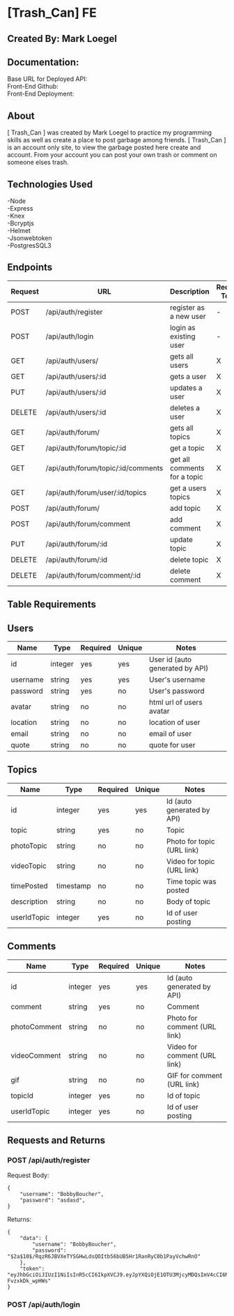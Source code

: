 # [Trash_Can] FE

## Created By: Mark Loegel

## Documentation:

Base URL for Deployed API: <br>
Front-End Github: <br>
Front-End Deployment: <br>

## About

[ Trash_Can ] was created by Mark Loegel to practice my programming skills as well as create a place to post garbage among friends. [ Trash_Can ] is an account only site, to view the garbage posted here create and account. From your account you can post your own trash or comment on someone elses trash.

## Technologies Used

-Node <br>
-Express <br>
-Knex <br>
-Bcryptjs<br>
-Helmet<br>
-Jsonwebtoken<br>
-PostgresSQL3<br>

## Endpoints

| Request | URL                                | Description                  | Requires Token | Requires Account |
| ------- | ---------------------------------- | ---------------------------- | -------------- | ---------------- |
| POST    | /api/auth/register                 | register as a new user       | -              | -                |
| POST    | /api/auth/login                    | login as existing user       | -              | -                |
| GET     | /api/auth/users/                   | gets all users               | X              | N/A              |
| GET     | /api/auth/users/:id                | gets a user                  | X              | X                |
| PUT     | /api/auth/users/:id                | updates a user               | X              | X                |
| DELETE  | /api/auth/users/:id                | deletes a user               | X              | N/A              |
| GET     | /api/auth/forum/                   | gets all topics              | X              | X                |
| GET     | /api/auth/forum/topic/:id          | get a topic                  | X              | X                |
| GET     | /api/auth/forum/topic/:id/comments | get all comments for a topic | X              | X                |
| GET     | /api/auth/forum/user/:id/topics    | get a users topics           | X              | X                |
| POST    | /api/auth/forum/                   | add topic                    | X              | X                |
| POST    | /api/auth/forum/comment            | add comment                  | X              | X                |
| PUT     | /api/auth/forum/:id                | update topic                 | X              | X                |
| DELETE  | /api/auth/forum/:id                | delete topic                 | X              | X                |
| DELETE  | /api/auth/forum/comment/:id        | delete comment               | X              | X                |

## **Table Requirements**

## **Users**

| Name     | Type    | Required | Unique | Notes                           |
| -------- | ------- | -------- | ------ | ------------------------------- |
| id       | integer | yes      | yes    | User id (auto generated by API) |
| username | string  | yes      | yes    | User's username                 |
| password | string  | yes      | no     | User's password                 |
| avatar   | string  | no       | no     | html url of users avatar        |
| location | string  | no       | no     | location of user                |
| email    | string  | no       | no     | email of user                   |
| quote    | string  | no       | no     | quote for user                  |

## **Topics**

| Name        | Type      | Required | Unique | Notes                      |
| ----------- | --------- | -------- | ------ | -------------------------- |
| id          | integer   | yes      | yes    | Id (auto generated by API) |
| topic       | string    | yes      | no     | Topic                      |
| photoTopic  | string    | no       | no     | Photo for topic (URL link) |
| videoTopic  | string    | no       | no     | Video for topic (URL link) |
| timePosted  | timestamp | no       | no     | Time topic was posted      |
| description | string    | no       | no     | Body of topic              |
| userIdTopic | integer   | yes      | no     | Id of user posting         |

## **Comments**

| Name         | Type    | Required | Unique | Notes                        |
| ------------ | ------- | -------- | ------ | ---------------------------- |
| id           | integer | yes      | yes    | Id (auto generated by API)   |
| comment      | string  | yes      | no     | Comment                      |
| photoComment | string  | no       | no     | Photo for comment (URL link) |
| videoComment | string  | no       | no     | Video for comment (URL link) |
| gif          | string  | no       | no     | GIF for comment (URL link)   |
| topicId      | integer | yes      | no     | Id of topic                  |
| userIdTopic  | integer | yes      | no     | Id of user posting           |

## **Requests and Returns**

### POST /api/auth/register

Request Body:

```
{
    "username": "BobbyBoucher",
    "password": "asdasd",
}
```

Returns:

```
{
    "data": {
        "username": "BobbyBoucher",
        "password": "$2a$10$/RqzR6JBVXeTYSGHwLdsQOItb56bUB5Hr1RanRyC0b1PayVchwRnO"
    },
    "token": "eyJhbGciOiJIUzI1NiIsInR5cCI6IkpXVCJ9.eyJpYXQiOjE1OTU3MjcyMDQsImV4cCI6MTU5NjU5MTIwNH0.CTp5cRIYGPpjrmS7kfyE4_CzxLgA_-FvzxkDk_wpHWs"
}
```

### POST /api/auth/login
